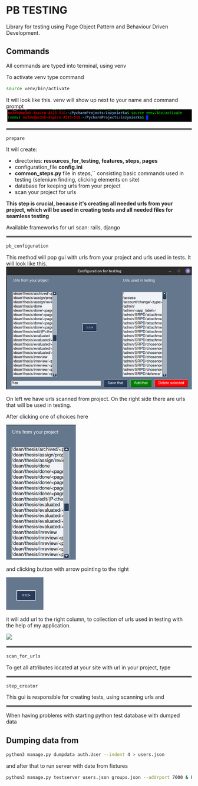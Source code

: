 # PB TESTING
Library for testing using Page Object Pattern and Behaviour Driven Development.

## Commands
All commands are typed into terminal, using venv

To activate venv type command
```bash
source venv/bin/activate
```
It will look like this. venv will show up next to your name
and command prompt
![img_5.png](img_5.png)
<hr style="border:2px solid gray"/>

```bash
prepare
```

It will create:
- directories: __resources_for_testing, features, steps, pages__
- configuration_file __config.ini__
- __common_steps.py__ file in steps,`` consisting basic commands used in testing
(selenium finding, clicking elements on site)
- database for keeping urls from your project
- scan your project for urls

__This step is crucial, because it's creating all needed urls from your project,
which will be used in creating tests and all needed files for seamless testing__

Available frameworks for url scan: rails, django
<hr style="border:2px solid gray"/>

```bash
pb_configuration
```

This method will pop gui with urls from your project and urls used in tests.
It will look like this.
![img_2.png](img_2.png)

On left we have urls scanned from project.
On the right side there are urls that will be used in testing.

After clicking one of choices here

![img_3.png](img_3.png)

and clicking button with arrow pointing to the right

![img_4.png](img_4.png)

it will add url to the right column, to collection of urls used in testing with the help of my application.


![](../../Videos/how_app_works.gif)
<hr style="border:2px solid gray"/>

```bash
scan_for_urls
```

To get all attributes located at your site with url in your project, type 
<hr style="border:2px solid gray"/>

```bash
step_creator
```
This gui is responsible for creating tests, using scanning urls and 

<hr style="border:2px solid gray"/>
When having problems with starting python test database with dumped data

## Dumping data from 
```bash
python3 manage.py dumpdata auth.User --indent 4 > users.json
```

and after that to run server with date from fixtures

```bash
python3 manage.py testserver users.json groups.json --addrport 7000 & PID=$
```
